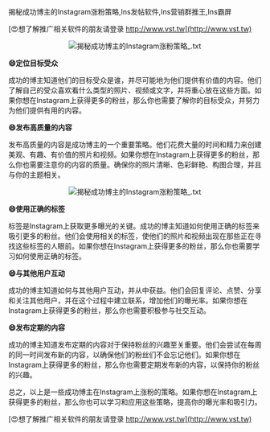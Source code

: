 揭秘成功博主的Instagram涨粉策略,Ins发帖软件,Ins营销群推王,Ins霸屏

[😍想了解推广相关软件的朋友请登录 http://www.vst.tw](http://www.vst.tw)

 <center><img src="https://vst.tw/MP4/tuiguang/png/4.png" alt="揭秘成功博主的Instagram涨粉策略_.txt"></center>

**😄定位目标受众**

成功的博主知道他们的目标受众是谁，并尽可能地为他们提供有价值的内容。他们了解自己的受众喜欢看什么类型的照片、视频或文字，并将重心放在这些方面。如果你想在Instagram上获得更多的粉丝，那么你也需要了解你的目标受众，并努力为他们提供有用的内容。

**😄发布高质量的内容**

发布高质量的内容是成功博主的一个重要策略。他们花费大量的时间和精力来创建美观、有趣、有价值的照片和视频。如果你想在Instagram上获得更多的粉丝，那么你也需要注意你的内容的质量。确保你的照片清晰、色彩鲜艳、构图合理，并且与你的主题相关。

 <center><img src="https://vst.tw/MP4/tuiguang/png/3.png" alt="揭秘成功博主的Instagram涨粉策略_.txt"></center>

**😄使用正确的标签**

标签是Instagram上获取更多曝光的关键。成功的博主知道如何使用正确的标签来吸引更多的粉丝。他们会使用相关的标签，使他们的照片和视频出现在那些正在寻找这些标签的人眼前。如果你想在Instagram上获得更多的粉丝，那么你也需要学习如何使用正确的标签。

**😄与其他用户互动**

成功的博主知道如何与其他用户互动，并从中获益。他们会回复评论、点赞、分享和关注其他用户，并在这个过程中建立联系，增加他们的曝光率。如果你想在Instagram上获得更多的粉丝，那么你也需要积极参与社交互动。

**😄发布定期的内容**

成功的博主知道发布定期的内容对于保持粉丝的兴趣至关重要。他们会尝试在每周的同一时间发布新的内容，以确保他们的粉丝们不会忘记他们。如果你想在Instagram上获得更多的粉丝，那么你也需要定期发布新的内容，以保持你的粉丝的兴趣。

总之，以上是一些成功博主在Instagram上涨粉的策略。如果你想在Instagram上获得更多的粉丝，那么你也可以学习和应用这些策略，提高你的曝光率和吸引力。

[😍想了解推广相关软件的朋友请登录 http://www.vst.tw](http://www.vst.tw)



